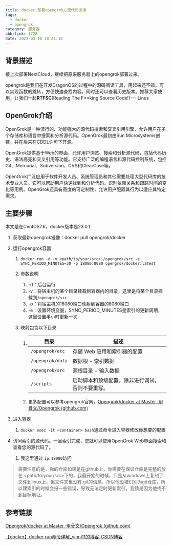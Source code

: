 ```yaml
---
title: docker 部署opengrok方便代码阅读
tags:
  - docker
  - opengrok
category: 服务器
abbrlink: 1728
date: 2023-03-18 10:41:18
---
```


## 背景描述

接上次部署NextCloud，继续把原来服务器上的opengrok部署过来。

opengrok是我们在开发DragonOS的过程中的源码阅读工具，用起来还不错，可以实现函数的跳转，方便快速查找内容。同时还可以查看历史版本。推荐大家使用，让我们一起**RTFSC**(Reading The F**king Source Code!)--- Linus



## OpenGrok介绍

OpenGrok是一种流行的、功能强大的源代码搜索和交叉引用引擎，允许用户在多个存储库和语言中搜索和分析源代码。OpenGrok最初由Sun Microsystems创建，并在后来在CDDL许可下开源。

OpenGrok提供基于Web的界面，允许用户浏览、搜索和分析源代码，包括代码历史、语法高亮和交叉引用等功能。它支持广泛的编程语言和源代码控制系统，包括Git、Mercurial、Subversion、CVS和ClearCase等。

OpenGrok广泛应用于软件开发人员、系统管理员和其他需要处理大型代码库的技术专业人员。它可以帮助用户快速找到和分析代码、识别依赖关系和跟踪时间的变化等用例。OpenGrok还具有高度的可定制性，允许用户配置其行为以适应其特定需求。





## 主要步骤

本文是在CentOS7.6，docker版本是23.0.1

1. 获取最新opengrok镜像：docker pull opengrok/docker

2. 运行opengrok容器

   1. `docker run -d -v <path/to/your/src>:/opengrok/src -e SYNC_PERIOD_MINUTES=30 -p 18080:8080 opengrok/docker:latest`

   2. 参数说明

      1. -d：后台运行
      2. -v：将宿主机的某个目录挂载到容器内的目录，这里是将某个目录挂载到`/opengrok/src`
      3. -p：将宿主机的18080端口映射到容器的8080端口
      4. -e：设置环境变量，SYNC_PERIOD_MINUTES是索引的更新周期，这里设置半小时更新一次

   3. 映射包含以下目录

      1. | 目录             | 描述                                             |
         | ---------------- | ------------------------------------------------ |
         | `/opengrok/etc`  | 存储 Web 应用和索引器的配置                      |
         | `/opengrok/data` | 数据根 - 索引数据                                |
         | `/opengrok/src`  | 源根目录 - 输入数据                              |
         | `/scripts`       | 启动脚本和顶级配置。除非进行调试，否则不要重写。 |

      2. 更多配置可以参考opengrok官网，[Opengrok/docker at Master ·甲骨文/Opengrok (github.com)](https://github.com/oracle/opengrok/tree/master/docker)

3. 进入容器

   1. `docker exec -it <container> bash`通过命令进入容器修改你想要的配置

4. 访问索引的源代码。一旦索引完成，您就可以使用OpenGrok Web界面搜索和查看您的源代码了。

   1. 我这里通过 `ip:18080`访问



> 需要注意的是，你的仓库如果是在github上，你需要在保证仓库是完整的放在 <path/to/your/src>下的，我最开始的时候，只是从windows上复制了文件到linux上，但文件夹里没有.git的信息，所以他没被识别为git仓库，所以建索引的时候会报一些错误，导致无法定时更新索引，我猜是因为他找不到目标地址。



## 参考链接

[Opengrok/docker at Master ·甲骨文/Opengrok (github.com)](https://github.com/oracle/opengrok/tree/master/docker)

[【docker】docker run命令详解_yinni11的博客-CSDN博客](https://blog.csdn.net/yinni11/article/details/81559175)